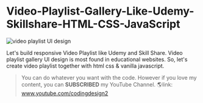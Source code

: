 # Video-Playlist-Gallery-Like-Udemy-Skillshare-HTML-CSS-JavaScript

![video playlist UI design]("https://i.ytimg.com/vi/b5mGe608DZ4/hqdefault.jpg")

Let's build responsive Video Playlist like Udemy and Skill Share. Video playlist gallery UI design is most found in educational websites. So, let's create video playlist together with html css &amp; vanilla javascript.

> You can do whatever you want with the code. However if you love my content, you can **SUBSCRIBED** my YouTube Channel.
🌎link: www.youtube.com/codingdesign2
